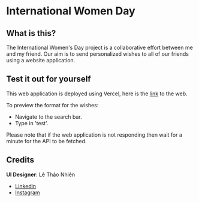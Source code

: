 # International Women Day
## What is this?
The International Women's Day project is a collaborative effort between me and my friend. Our aim is to send personalized wishes to all of our friends using a website application.

## Test it out for yourself
This web application is deployed using Vercel, here is the [link](https://international-women-day.vercel.app/) to the web.

To preview the format for the wishes:
- Navigate to the search bar.
- Type in 'test'.

Please note that if the web application is not responding then wait for a minute for the API to be fetched.

## Credits
**UI Designer**: Lê Thảo Nhiên 
* [Linkedin]()
* [Instagram](https://www.instagram.com/nhiinbeocutenhattrendoi/)